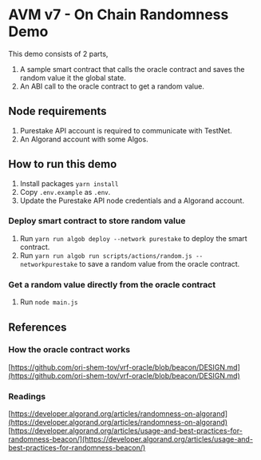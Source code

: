 # AVM v7 - On Chain Randomness Demo
This demo consists of 2 parts,

1. A sample smart contract that calls the oracle contract and saves the random value it the global state.
2. An ABI call to the oracle contract to get a random value.

## Node requirements
1. Purestake API account is required to communicate with TestNet.
2. An Algorand account with some Algos.

## How to run this demo
1. Install packages `yarn install`
2. Copy `.env.example` as `.env`. 
3. Update the Purestake API node credentials and a Algorand account.

### Deploy smart contract to store random value
1. Run `yarn run algob deploy --network purestake` to deploy the smart contract.
2. Run `yarn run algob run scripts/actions/random.js --networkpurestake` to save a random value from the oracle contract.

### Get a random value directly from the oracle contract
1. Run `node main.js`

## References

### How the oracle contract works
[https://github.com/ori-shem-tov/vrf-oracle/blob/beacon/DESIGN.md](https://github.com/ori-shem-tov/vrf-oracle/blob/beacon/DESIGN.md)

### Readings
[https://developer.algorand.org/articles/randomness-on-algorand](https://developer.algorand.org/articles/randomness-on-algorand)
[https://developer.algorand.org/articles/usage-and-best-practices-for-randomness-beacon/](https://developer.algorand.org/articles/usage-and-best-practices-for-randomness-beacon/)


